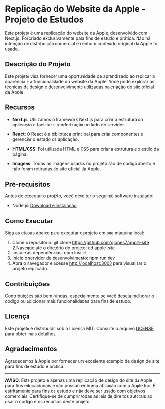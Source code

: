 # Replicação do Website da Apple - Projeto de Estudos

Este projeto é uma replicação do website da Apple, desenvolvido com Next.js. Foi criado exclusivamente para fins de estudo e prática. Não há intenção de distribuição comercial e nenhum conteúdo original da Apple foi usado. 

## Descrição do Projeto

Este projeto visa fornecer uma oportunidade de aprendizado ao replicar a aparência e a funcionalidade do website da Apple. Você pode explorar as técnicas de design e desenvolvimento utilizadas na criação do site oficial da Apple.

## Recursos

- **Next.js**: Utilizamos o framework Next.js para criar a estrutura da aplicação e facilitar a renderização no lado do servidor.

- **React**: O React é a biblioteca principal para criar componentes e gerenciar o estado da aplicação.

- **HTML/CSS**: Foi utilizada HTML e CSS para criar a estrutura e o estilo da página.

- **Imagens**: Todas as imagens usadas no projeto são de código aberto e não foram retiradas do site oficial da Apple.

## Pré-requisitos

Antes de executar o projeto, você deve ter o seguinte software instalado:

- Node.js: [Download e Instalação](https://nodejs.org/)

## Como Executar

Siga as etapas abaixo para executar o projeto em sua máquina local:

1. Clone o repositório: git clone https://github.com/glopes7/apple-site
2.Navegue até o diretório do projeto: cd apple-site
3. Instale as dependências: npm install
4. Inicie o servidor de desenvolvimento: npm run dev
5. Abra o navegador e acesse [http://localhost:3000](http://localhost:3000) para visualizar o projeto replicado.

## Contribuições

Contribuições são bem-vindas, especialmente se você deseja melhorar o código ou adicionar mais funcionalidades para fins de estudo.

## Licença

Este projeto é distribuído sob a Licença MIT. Consulte o arquivo [LICENSE](LICENSE) para obter mais detalhes.

## Agradecimentos

Agradecemos à Apple por fornecer um excelente exemplo de design de site para fins de estudo e prática.

---

**AVISO**: Este projeto é apenas uma replicação de design do site da Apple para fins educacionais e não possui nenhuma afiliação com a Apple Inc. É estritamente para fins de estudo e não deve ser usado com objetivos comerciais. Certifique-se de cumprir todas as leis de direitos autorais ao usar o código e os recursos deste projeto.


